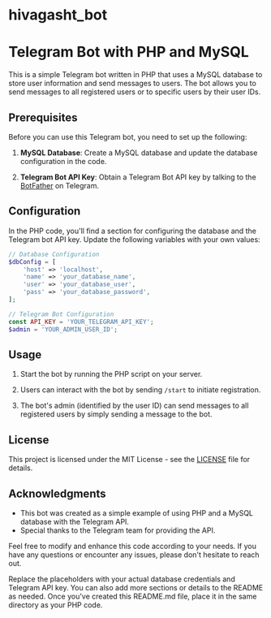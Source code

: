 # hivagasht_bot

# Telegram Bot with PHP and MySQL

This is a simple Telegram bot written in PHP that uses a MySQL database to store user information and send messages to users. The bot allows you to send messages to all registered users or to specific users by their user IDs.

## Prerequisites

Before you can use this Telegram bot, you need to set up the following:

1. **MySQL Database**: Create a MySQL database and update the database configuration in the code.

2. **Telegram Bot API Key**: Obtain a Telegram Bot API key by talking to the [BotFather](https://core.telegram.org/bots#botfather) on Telegram.

## Configuration

In the PHP code, you'll find a section for configuring the database and the Telegram bot API key. Update the following variables with your own values:

```php
// Database Configuration
$dbConfig = [
    'host' => 'localhost',
    'name' => 'your_database_name',
    'user' => 'your_database_user',
    'pass' => 'your_database_password',
];

// Telegram Bot Configuration
const API_KEY = 'YOUR_TELEGRAM_API_KEY';
$admin = 'YOUR_ADMIN_USER_ID';
```

## Usage

1. Start the bot by running the PHP script on your server.

2. Users can interact with the bot by sending `/start` to initiate registration.

3. The bot's admin (identified by the user ID) can send messages to all registered users by simply sending a message to the bot.

## License

This project is licensed under the MIT License - see the [LICENSE](LICENSE) file for details.

## Acknowledgments

- This bot was created as a simple example of using PHP and a MySQL database with the Telegram API.
- Special thanks to the Telegram team for providing the API.

Feel free to modify and enhance this code according to your needs. If you have any questions or encounter any issues, please don't hesitate to reach out.



Replace the placeholders with your actual database credentials and Telegram API key. You can also add more sections or details to the README as needed. Once you've created this README.md file, place it in the same directory as your PHP code.
